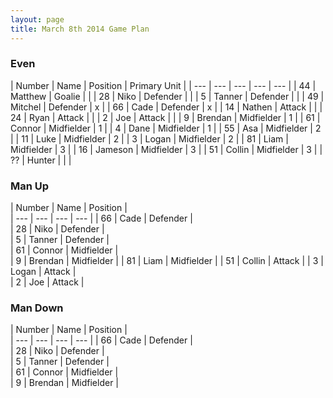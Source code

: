 ```yaml
---
layout: page
title: March 8th 2014 Game Plan
---
```


### Even

| Number |  Name |  Position |  Primary Unit | 
| --- |  --- |  ---  |  --- |  --- | 
| 44 |  Matthew   |  Goalie     |   |
| 28 |  Niko      |  Defender   |   | 
| 5  |  Tanner    |  Defender   |   | 
| 49 |  Mitchel   |  Defender   | x | 
| 66 |  Cade      |  Defender   | x | 
| 14 |  Nathen    |  Attack     |   | 
| 24 |  Ryan      |  Attack     |   | 
| 2  |  Joe       |  Attack     |   | 
| 9  |  Brendan   |  Midfielder | 1 | 
| 61 |  Connor    |  Midfielder | 1 | 
| 4  |  Dane      |  Midfielder | 1 | 
| 55 |  Asa       |  Midfielder | 2 | 
| 11 |  Luke      |  Midfielder | 2 | 
| 3  |  Logan     |  Midfielder | 2 | 
| 81 |  Liam      |  Midfielder | 3 | 
| 16 |  Jameson   |  Midfielder | 3 | 
| 51 |  Collin    |  Midfielder | 3 | 
| ?? |  Hunter    |  |   | 
        
        
### Man Up 

| Number |  Name |  Position |  
| --- |  --- |  ---  |  --- |
| 66 |  Cade    |  Defender |  
| 28 |  Niko    |  Defender |  
| 5  |  Tanner  |  Defender |  
| 61 |  Connor  |  Midfielder |  
| 9  |  Brendan |  Midfielder |
| 81 |  Liam    |  Midfielder |
| 51 |  Collin  |  Attack | 
| 3  |  Logan   |  Attack |  
| 2  |  Joe     |  Attack |   
        
        
### Man Down

| Number |  Name |  Position |  
| --- |  --- |  ---  |  --- |
| 66 |  Cade    |  Defender |  
| 28 |  Niko    |  Defender |  
| 5  |  Tanner  |  Defender |  
| 61 |  Connor  |  Midfielder |  
| 9  |  Brendan |  Midfielder |